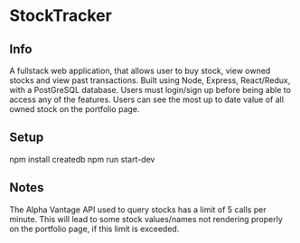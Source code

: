 # StockTracker

## Info
A fullstack web application, that allows user to buy stock, view owned stocks and view past transactions. Built using Node, Express, React/Redux, with a PostGreSQL database. Users must login/sign up before being able to access any of the features. Users can see the most up to date value of all owned stock on the portfolio page. 
## Setup
npm install 
createdb
npm run start-dev

## Notes
The Alpha Vantage API used to query stocks has a limit of 5 calls per minute. This will lead to some stock values/names not rendering properly on the portfolio page, if this limit is exceeded.
